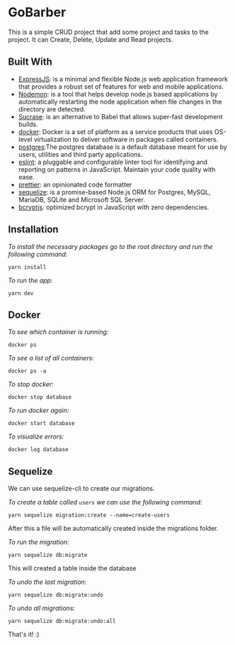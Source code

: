 # GoBarber

This is a simple CRUD project that add some project and tasks to the project. It can Create, Delete, Update and Read projects.


## Built With

* [ExpressJS](https://expressjs.com/): is a minimal and flexible Node.js web application framework that provides a robust set of features for web and mobile applications.
* [Nodemon](https://github.com/remy/nodemon#nodemon): is a tool that helps develop node.js based applications by automatically restarting the node application when file changes in the directory are detected.
* [Sucrase](https://github.com/alangpierce/sucrase): is an alternative to Babel that allows super-fast development builds.
* [docker](https://www.docker.com/): Docker is a set of platform as a service products that uses OS-level virtualization to deliver software in packages called containers.
* [postgres](https://docs.docker.com/engine/examples/postgresql_service/):The postgres database is a default database meant for use by users, utilities and third
party applications.
* [eslint](https://eslint.org/): a pluggable and configurable linter tool for identifying and reporting on patterns in JavaScript. Maintain your code quality with ease.
* [prettier](https://prettier.io/): an opinionated code formatter
* [sequelize](https://sequelize.org/): is a promise-based Node.js ORM for Postgres, MySQL, MariaDB, SQLite and Microsoft SQL Server.
* [bcryptjs](https://github.com/dcodeIO/bcrypt.js): optimized bcrypt in JavaScript with zero dependencies.

## Installation

*To install the necessary packages go to the root directory and run the following command:*

```
yarn install
```

*To run the app:*

```
yarn dev
```

## Docker

*To see which container is running:*

```
docker ps
```

*To see a list of all containers:*

```
docker ps -a
```

*To stop docker:*

```
docker stop database
```

*To run docker again:*

```
docker start database
```

*To visualize errors:*

```
docker log database
```

## Sequelize

We can use sequelize-cli to create our migrations.

*To create a table called ```users``` we can use the following command:*

```
yarn sequelize migration:create --name=create-users
```

After this a file will be automatically created inside the migrations folder.

*To run the migration:*

```
yarn sequelize db:migrate
```

This will created a table inside the database

*To undo the last migration:*

```
yarn sequelize db:migrate:undo
```

*To undo all migrations:*

```
yarn sequelize db:migrate:undo:all
```


That's it! :)
